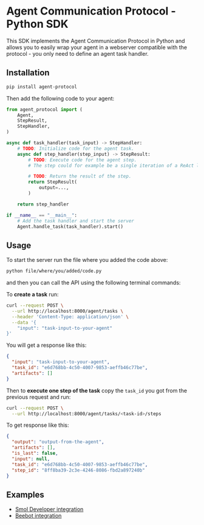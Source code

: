 # Agent Communication Protocol - Python SDK

This SDK implements the Agent Communication Protocol in Python and allows you to easily wrap your agent in a webserver compatible with the protocol - you only need to define an agent task handler.

## Installation

```sh
pip install agent-protocol
```

Then add the following code to your agent:

```python
from agent_protocol import (
    Agent,
    StepResult,
    StepHandler,
)

async def task_handler(task_input) -> StepHandler:
    # TODO: Initialize code for the agent task.
    async def step_handler(step_input) -> StepResult:
        # TODO: Execute code for the agent step.
        # The step could for example be a single iteration of a ReAct loop.

        # TODO: Return the result of the step.
        return StepResult(
            output=...,
        )

    return step_handler

if __name__ == "__main__":
    # Add the task handler and start the server
    Agent.handle_task(task_handler).start()
```

## Usage

To start the server run the file where you added the code above:

```sh
python file/where/you/added/code.py
```

and then you can call the API using the following terminal commands:

To **create a task** run:

```sh
curl --request POST \
  --url http://localhost:8000/agent/tasks \
  --header 'Content-Type: application/json' \
  --data '{
	"input": "task-input-to-your-agent"
}'
```

You will get a response like this:

```json
{
  "input": "task-input-to-your-agent",
  "task_id": "e6d768bb-4c50-4007-9853-aeffb46c77be",
  "artifacts": []
}
```

Then to **execute one step of the task** copy the `task_id` you got from the previous request and run:

```sh
curl --request POST \
  --url http://localhost:8000/agent/tasks/<task-id>/steps
```

To get response like this:

```json
{
  "output": "output-from-the-agent",
  "artifacts": [],
  "is_last": false,
  "input": null,
  "task_id": "e6d768bb-4c50-4007-9853-aeffb46c77be",
  "step_id": "8ff8ba39-2c3e-4246-8086-fbd2a897240b"
}
```

## Examples

- [Smol Developer integration](./examples/smol_developer.py)
- [Beebot integration](https://github.com/AutoPackAI/beebot/pull/3)
